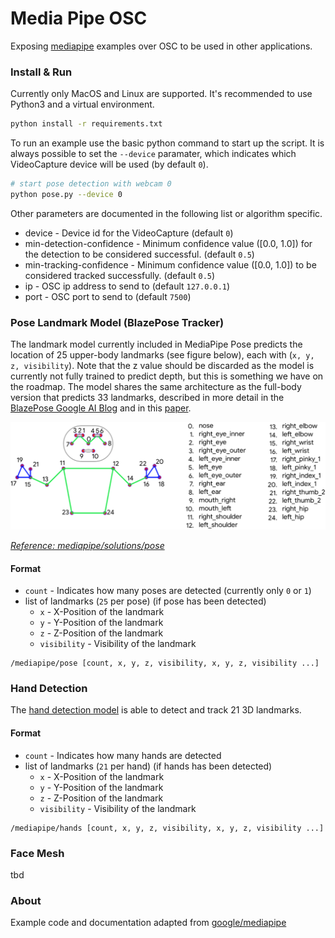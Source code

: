 # Media Pipe OSC
Exposing [mediapipe](https://google.github.io/mediapipe/) examples over OSC to be used in other applications.

### Install & Run

Currently only MacOS and Linux are supported. It's recommended to use Python3 and a virtual environment.

```bash
python install -r requirements.txt
```

To run an example use the basic python command to start up the script. It is always possible to set the `--device` paramater, which indicates which VideoCapture device will be used (by default `0`).

```bash
# start pose detection with webcam 0
python pose.py --device 0
```

Other parameters are documented in the following list or algorithm specific.

- device - Device id for the VideoCapture (default `0`)
- min-detection-confidence - Minimum confidence value ([0.0, 1.0]) for the detection to be considered successful. (default `0.5`)
- min-tracking-confidence - Minimum confidence value ([0.0, 1.0]) to be considered tracked successfully. (default `0.5`)
- ip - OSC ip address to send to (default `127.0.0.1`)
- port - OSC port to send to (default `7500`)


### Pose Landmark Model (BlazePose Tracker)
The landmark model currently included in MediaPipe Pose predicts the location of 25 upper-body landmarks (see figure below), each with (`x, y, z, visibility`). Note that the z value should be discarded as the model is currently not fully trained to predict depth, but this is something we have on the roadmap. The model shares the same architecture as the full-body version that predicts 33 landmarks, described in more detail in the [BlazePose Google AI Blog](https://ai.googleblog.com/2020/08/on-device-real-time-body-pose-tracking.html) and in this [paper](https://arxiv.org/abs/2006.10204).

![Pose Description](readme/pose_tracking_upper_body_landmarks.png)

*[Reference: mediapipe/solutions/pose](https://google.github.io/mediapipe/solutions/pose#pose-landmark-model-blazepose-tracker)*

#### Format

- `count` - Indicates how many poses are detected (currently only `0` or `1`)
- list of landmarks (`25` per pose) (if pose has been detected)
    - `x` - X-Position of the landmark
    - `y` - Y-Position of the landmark
    - `z` - Z-Position of the landmark
    - `visibility` - Visibility of the landmark

```
/mediapipe/pose [count, x, y, z, visibility, x, y, z, visibility ...]
```

### Hand Detection
The [hand detection model](https://google.github.io/mediapipe/solutions/hands.html) is able to detect and track 21 3D landmarks.

#### Format

- `count` - Indicates how many hands are detected
- list of landmarks (`21` per hand) (if hands has been detected)
    - `x` - X-Position of the landmark
    - `y` - Y-Position of the landmark
    - `z` - Z-Position of the landmark
    - `visibility` - Visibility of the landmark

```
/mediapipe/hands [count, x, y, z, visibility, x, y, z, visibility ...]
```

### Face Mesh
tbd

### About
Example code and documentation adapted from [google/mediapipe](https://google.github.io/mediapipe/solutions/) 